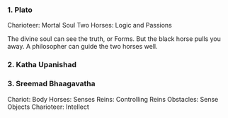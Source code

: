 ### 1. Plato

Charioteer: Mortal Soul
Two Horses: Logic and Passions

The divine soul can see the truth, or Forms. But the black horse pulls you away.
A philosopher can guide the two horses well.

### 2. Katha Upanishad

### 3. Sreemad Bhaagavatha

Chariot: Body
Horses: Senses
Reins: Controlling Reins
Obstacles: Sense Objects
Charioteer: Intellect